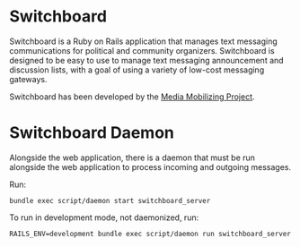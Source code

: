 # Switchboard

Switchboard is a Ruby on Rails application that manages text messaging communications for political and community organizers.  Switchboard is designed to be easy to use to manage text messaging announcement and discussion lists, with a goal of using a variety of low-cost messaging gateways.  

Switchboard has been developed by the [Media Mobilizing Project](http://mediamobilizingproject.org).

# Switchboard Daemon

Alongside the web application, there is a daemon that must be run alongside
the web application to process incoming and outgoing messages.

Run:

    bundle exec script/daemon start switchboard_server

To run in development mode, not daemonized, run:

    RAILS_ENV=development bundle exec script/daemon run switchboard_server

